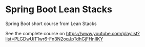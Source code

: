 # Spring Boot Lean Stacks

Spring Boot short course from Lean Stacks

See the complete course on https://www.youtube.com/playlist?list=PLGDwUiT1wr6-Fn3N2oqJpTdhGjFHnIIKY
